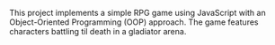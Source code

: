 This project implements a simple RPG game using JavaScript with an Object-Oriented Programming (OOP) approach. The game features characters battling til death in a gladiator arena.
